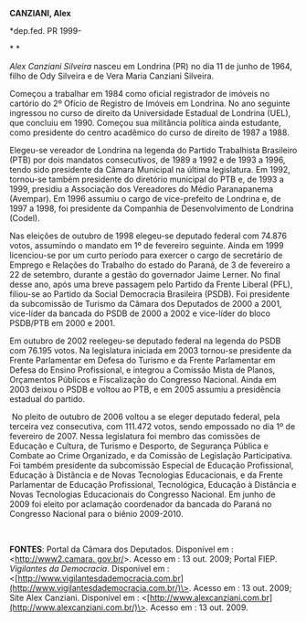 **CANZIANI, Alex**

\*dep.fed. PR 1999-

* *

*Alex Canziani Silveira* nasceu em Londrina (PR) no dia 11 de junho de
1964, filho de Ody Silveira e de Vera Maria Canziani Silveira.

Começou a trabalhar em 1984 como oficial registrador de imóveis no
cartório do 2º Ofício de Registro de Imóveis em Londrina. No ano
seguinte ingressou no curso de direito da Universidade Estadual de
Londrina (UEL), que concluiu em 1990. Começou sua militância política
ainda estudante, como presidente do centro acadêmico do curso de direito
de 1987 a 1988.

Elegeu-se vereador de Londrina na legenda do Partido Trabalhista
Brasileiro (PTB) por dois mandatos consecutivos, de 1989 a 1992 e de
1993 a 1996, tendo sido presidente da Câmara Municipal na última
legislatura. Em 1992, tornou-se também presidente do diretório municipal
do PTB e, de 1993 a 1999, presidiu a Associação dos Vereadores do Médio
Paranapanema (Avempar). Em 1996 assumiu o cargo de vice-prefeito de
Londrina e, de 1997 a 1998, foi presidente da Companhia de
Desenvolvimento de Londrina (Codel).

Nas eleições de outubro de 1998 elegeu-se deputado federal com 74.876
votos, assumindo o mandato em 1º de fevereiro seguinte. Ainda em 1999
licenciou-se por um curto período para exercer o cargo de secretário de
Emprego e Relações do Trabalho do estado do Paraná, de 3 de fevereiro a
22 de setembro, durante a gestão do governador Jaime Lerner. No final
desse ano, após uma breve passagem pelo Partido da Frente Liberal (PFL),
filiou-se ao Partido da Social Democracia Brasileira (PSDB). Foi
presidente da subcomissão de Turismo da Câmara dos Deputados de 2000 a
2001, vice-líder da bancada do PSDB de 2000 a 2002 e vice-líder do bloco
PSDB/PTB em 2000 e 2001.

Em outubro de 2002 reelegeu-se deputado federal na legenda do PSDB com
76.195 votos. Na legislatura iniciada em 2003 tornou-se presidente da
Frente Parlamentar em Defesa do Turismo e da Frente Parlamentar em
Defesa do Ensino Profissional, e integrou a Comissão Mista de Planos,
Orçamentos Públicos e Fiscalização do Congresso Nacional. Ainda em 2003
deixou o PSDB e voltou ao PTB, e em 2005 assumiu a presidência estadual
do partido.

 No pleito de outubro de 2006 voltou a se eleger deputado federal, pela
terceira vez consecutiva, com 111.472 votos, sendo empossado no dia 1º
de fevereiro de 2007. Nessa legislatura foi membro das comissões de
Educação e Cultura, de Turismo e Desporto, de Segurança Pública e
Combate ao Crime Organizado, e da Comissão de Legislação Participativa.
Foi também presidente da subcomissão Especial de Educação Profissional,
Educação à Distância e de Novas Tecnologias Educacionais, e da Frente
Parlamentar de Educação Profissional, Tecnológica, Educação à Distância
e Novas Tecnologias Educacionais do Congresso Nacional. Em junho de 2009
foi eleito por aclamação coordenador da bancada do Paraná no Congresso
Nacional para o biênio 2009-2010.

 

**FONTES**: Portal da Câmara dos Deputados. Disponível em :
\<[http://www2.camara. gov.br/](http://www2.camara.%20gov.br/)\>. Acesso
em : 13 out. 2009; Portal FIEP. *Vigilantes da Democracia*. Disponível
em :
\<[http://www.vigilantesdademocracia.com.br](http://www.vigilantesdademocracia.com.br/)\>.
Acesso em : 13 out. 2009; Site Alex Canziani. Disponível em :
\<[http://www.alexcanziani.com.br](http://www.alexcanziani.com.br/)\>.
Acesso em : 13 out. 2009.

 
